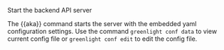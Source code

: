 Start the backend API server

The {{aka}} command starts the server with the embedded yaml configuration settings. Use the command
`greenlight conf data` to view current config file or `greenlight conf edit` to edit the config
file.
